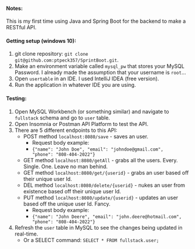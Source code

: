 #### Notes:
This is my first time using Java and Spring Boot for the backend to make a RESTful API.

#### Getting setup (windows 10):
1. git clone repository: `git clone git@github.com:ptpeck357/SprintBoot.git`.
2. Make an environment variable called `mysql_pw` that stores your MySQL Password. I already made the assumption that your username is `root`...
3. Open `usertable` in an IDE. I used IntelliJ IDEA (free version).
4. Run the application in whatever IDE you are using.

#### Testing:
1. Open MySQL Workbench (or something similar) and navigate to `fullstack` schema and go to `user` table.
2. Open Insomnia or Postman API Platform to test the API.
3. There are 5 different endpoints to this API:
    * POST method `localhost:8080/save` - saves an user.
        * Request body example:
        * `{"name": "John Doe", "email": "johndoe@gmail.com",	"phone": "808-404-2022"}`
    * GET method `localhost:8080/getAll` - grabs all the users. Every. Single. One. Leave no man behind.
    * GET method `localhost:8080/get/{userid}` - grabs an user based off their unique user Id.
    * DEL method `localhost:8080/delete/{userid}` - nukes an user from existence based off their unique user Id.
    * PUT method `localhost:8080/update/{userid}` - updates an user based off the unique user Id. Fancy.
        * Request body example:
        * `{"name": "John Deere", "email": "john.deere@hotmail.com",	"phone": "808-404-2022"}`
4. Refresh the `user` table in MySQL to see the changes being updated in real-time.
    * Or a SELECT command: `SELECT * FROM fullstack.user;`
